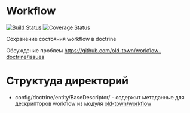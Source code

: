# Workflow

[![Build Status](https://secure.travis-ci.org/old-town/workflow-doctrine.svg?branch=dev)](https://secure.travis-ci.org/old-town/workflow-doctrine)
[![Coverage Status](https://coveralls.io/repos/old-town/workflow-doctrine/badge.svg?branch=dev&service=github)](https://coveralls.io/github/old-town/workflow-doctrine?branch=dev)

Сохранение состояния workflow в doctrine

Обсуждение проблем https://github.com/old-town/workflow-doctrine/issues


# Структуда директорий 
* config/doctrine/entity/BaseDescriptor/ - содержит метаданные для дескрипторов workflow из модуля [old-town/workflow](https://github.com/old-town/old-town-workflow) 



